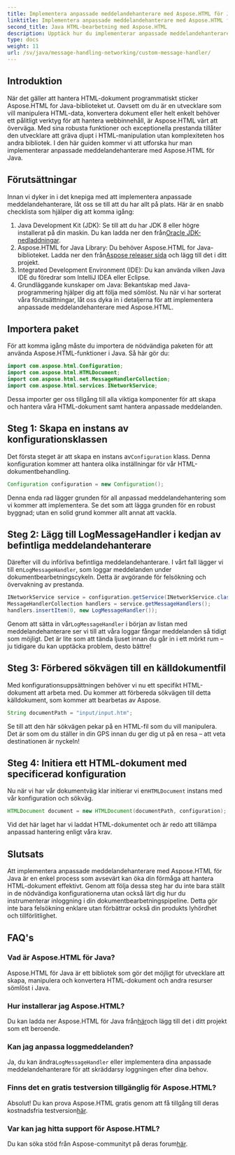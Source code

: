 ```yaml
---
title: Implementera anpassade meddelandehanterare med Aspose.HTML för Java
linktitle: Implementera anpassade meddelandehanterare med Aspose.HTML för Java
second_title: Java HTML-bearbetning med Aspose.HTML
description: Upptäck hur du implementerar anpassade meddelandehanterare i Aspose.HTML för Java för att förbättra dokumentbehandlingen och hantera loggar effektivt.
type: docs
weight: 11
url: /sv/java/message-handling-networking/custom-message-handler/
---
```

## Introduktion
När det gäller att hantera HTML-dokument programmatiskt sticker Aspose.HTML for Java-biblioteket ut. Oavsett om du är en utvecklare som vill manipulera HTML-data, konvertera dokument eller helt enkelt behöver ett pålitligt verktyg för att hantera webbinnehåll, är Aspose.HTML värt att överväga. Med sina robusta funktioner och exceptionella prestanda tillåter den utvecklare att gräva djupt i HTML-manipulation utan komplexiteten hos andra bibliotek. I den här guiden kommer vi att utforska hur man implementerar anpassade meddelandehanterare med Aspose.HTML för Java.
## Förutsättningar
Innan vi dyker in i det knepiga med att implementera anpassade meddelandehanterare, låt oss se till att du har allt på plats. Här är en snabb checklista som hjälper dig att komma igång:
1.  Java Development Kit (JDK): Se till att du har JDK 8 eller högre installerat på din maskin. Du kan ladda ner den från[Oracle JDK-nedladdningar](https://www.oracle.com/java/technologies/javase-jdk11-downloads.html).
2.  Aspose.HTML for Java Library: Du behöver Aspose.HTML for Java-biblioteket. Ladda ner den från[Aspose releaser sida](https://releases.aspose.com/html/java/) och lägg till det i ditt projekt.
3. Integrated Development Environment (IDE): Du kan använda vilken Java IDE du föredrar som IntelliJ IDEA eller Eclipse. 
4. Grundläggande kunskaper om Java: Bekantskap med Java-programmering hjälper dig att följa med sömlöst.
Nu när vi har sorterat våra förutsättningar, låt oss dyka in i detaljerna för att implementera anpassade meddelandehanterare med Aspose.HTML.
## Importera paket
För att komma igång måste du importera de nödvändiga paketen för att använda Aspose.HTML-funktioner i Java. Så här gör du:
```java
import com.aspose.html.Configuration;
import com.aspose.html.HTMLDocument;
import com.aspose.html.net.MessageHandlerCollection;
import com.aspose.html.services.INetworkService;
```
Dessa importer ger oss tillgång till alla viktiga komponenter för att skapa och hantera våra HTML-dokument samt hantera anpassade meddelanden.
## Steg 1: Skapa en instans av konfigurationsklassen
 Det första steget är att skapa en instans av`Configuration` klass. Denna konfiguration kommer att hantera olika inställningar för vår HTML-dokumentbehandling. 
```java
Configuration configuration = new Configuration();
```
Denna enda rad lägger grunden för all anpassad meddelandehantering som vi kommer att implementera. Se det som att lägga grunden för en robust byggnad; utan en solid grund kommer allt annat att vackla.
## Steg 2: Lägg till LogMessageHandler i kedjan av befintliga meddelandehanterare
 Därefter vill du införliva befintliga meddelandehanterare. I vårt fall lägger vi till en`LogMessageHandler`, som loggar meddelanden under dokumentbearbetningscykeln. Detta är avgörande för felsökning och övervakning av prestanda.
```java
INetworkService service = configuration.getService(INetworkService.class);
MessageHandlerCollection handlers = service.getMessageHandlers();
handlers.insertItem(0, new LogMessageHandler());
```
 Genom att sätta in vår`LogMessageHandler` i början av listan med meddelandehanterare ser vi till att våra loggar fångar meddelanden så tidigt som möjligt. Det är lite som att tända ljuset innan du går in i ett mörkt rum – ju tidigare du kan upptäcka problem, desto bättre!
## Steg 3: Förbered sökvägen till en källdokumentfil
Med konfigurationsuppsättningen behöver vi nu ett specifikt HTML-dokument att arbeta med. Du kommer att förbereda sökvägen till detta källdokument, som kommer att bearbetas av Aspose.
```java
String documentPath = "input/input.htm";
```
Se till att den här sökvägen pekar på en HTML-fil som du vill manipulera. Det är som om du ställer in din GPS innan du ger dig ut på en resa – att veta destinationen är nyckeln!
## Steg 4: Initiera ett HTML-dokument med specificerad konfiguration
 Nu när vi har vår dokumentväg klar initierar vi en`HTMLDocument` instans med vår konfiguration och sökväg. 
```java
HTMLDocument document = new HTMLDocument(documentPath, configuration);
```
Vid det här laget har vi laddat HTML-dokumentet och är redo att tillämpa anpassad hantering enligt våra krav.

## Slutsats
Att implementera anpassade meddelandehanterare med Aspose.HTML för Java är en enkel process som avsevärt kan öka din förmåga att hantera HTML-dokument effektivt. Genom att följa dessa steg har du inte bara ställt in de nödvändiga konfigurationerna utan också lärt dig hur du instrumenterar inloggning i din dokumentbearbetningspipeline. Detta gör inte bara felsökning enklare utan förbättrar också din produkts lyhördhet och tillförlitlighet.
## FAQ's
### Vad är Aspose.HTML för Java?
Aspose.HTML för Java är ett bibliotek som gör det möjligt för utvecklare att skapa, manipulera och konvertera HTML-dokument och andra resurser sömlöst i Java.
### Hur installerar jag Aspose.HTML?
 Du kan ladda ner Aspose.HTML för Java från[här](https://releases.aspose.com/html/java/)och lägg till det i ditt projekt som ett beroende.
### Kan jag anpassa loggmeddelanden?
 Ja, du kan ändra`LogMessageHandler` eller implementera dina anpassade meddelandehanterare för att skräddarsy loggningen efter dina behov.
### Finns det en gratis testversion tillgänglig för Aspose.HTML?
 Absolut! Du kan prova Aspose.HTML gratis genom att få tillgång till deras kostnadsfria testversion[här](https://releases.aspose.com/).
### Var kan jag hitta support för Aspose.HTML?
 Du kan söka stöd från Aspose-communityt på deras forum[här](https://forum.aspose.com/c/html/29).